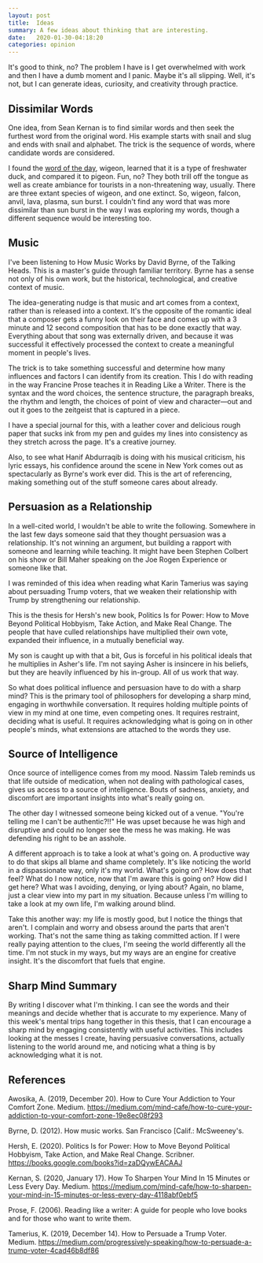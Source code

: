 ```yaml
---
layout: post
title:  Ideas
summary: A few ideas about thinking that are interesting.
date:   2020-01-30-04:18:20
categories: opinion
---
```


It's good to think, no? The problem I have is I get overwhelmed with work and then I have a dumb moment and I panic. Maybe it's all slipping. Well, it's not, but I can generate ideas, curiosity, and creativity through practice.

## Dissimilar Words

One idea, from Sean Kernan is to find similar words and then seek the furthest word from the original word. His example starts with snail and slug and ends with snail and alphabet. The trick is the sequence of words, where candidate words are considered.

I found the [word of the day](https://randomword.com/), wigeon, learned that it is a type of freshwater duck, and compared it to pigeon. Fun, no? They both trill off the tongue as well as create ambiance for tourists in a non-threatening way, usually. There are three extant species of wigeon, and one extinct. So, wigeon, falcon, anvil, lava, plasma, sun burst. I couldn't find any word that was more dissimilar than sun burst in the way I was exploring my words, though a different sequence would be interesting too.

## Music

I've been listening to How Music Works by David Byrne, of the Talking Heads. This is a master's guide through familiar territory. Byrne has a sense not only of his own work, but the historical, technological, and creative context of music.

The idea-generating nudge is that music and art comes from a context, rather than is released into a context. It's the opposite of the romantic ideal that a composer gets a funny look on their face and comes up with a 3 minute and 12 second composition that has to be done exactly that way. Everything about that song was externally driven, and because it was successful it effectively processed the context to create a meaningful moment in people's lives.

The trick is to take something successful and determine how many influences and factors I can identify from its creation. This I do with reading in the way Francine Prose teaches it in Reading Like a Writer. There is the syntax and the word choices, the sentence structure, the paragraph breaks, the rhythm and length, the choices of point of view and character—out and out it goes to the zeitgeist that is captured in a piece.

I have a special journal for this, with a leather cover and delicious rough paper that sucks ink from my pen and guides my lines into consistency as they stretch across the page. It's a creative journey.

Also, to see what Hanif Abdurraqib is doing with his musical criticism, his lyric essays, his confidence around the scene in New York comes out as spectacularly as Byrne's work ever did. This is the art of referencing, making something out of the stuff someone cares about already.

## Persuasion as a Relationship

In a well-cited world, I wouldn't be able to write the following. Somewhere in the last few days someone said that they thought persuasion was a relationship. It's not winning an argument, but building a rapport with someone and learning while teaching. It might have been Stephen Colbert on his show or Bill Maher speaking on the Joe Rogen Experience or someone like that.

I was reminded of this idea when reading what Karin Tamerius was saying about persuading Trump voters, that we weaken their relationship with Trump by strengthening our relationship.

This is the thesis for Hersh's new book, Politics Is for Power: How to Move Beyond Political Hobbyism, Take Action, and Make Real Change. The people that have culled relationships have multiplied their own vote, expanded their influence, in a mutually beneficial way.

My son is caught up with that a bit, Gus is forceful in his political ideals that he multiplies in Asher's life. I'm not saying Asher is insincere in his beliefs, but they are heavily influenced by his in-group. All of us work that way.

So what does political influence and persuasion have to do with a sharp mind? This is the primary tool of philosophers for developing a sharp mind, engaging in worthwhile conversation. It requires holding multiple points of view in my mind at one time, even competing ones. It requires restraint, deciding what is useful. It requires acknowledging what is going on in other people's minds, what extensions are attached to the words they use.

## Source of Intelligence

Once source of intelligence comes from my mood. Nassim Taleb reminds us that life outside of medication, when not dealing with pathological cases, gives us access to a source of intelligence. Bouts of sadness, anxiety, and discomfort are important insights into what's really going on.

The other day I witnessed someone being kicked out of a venue. "You're telling me I can't be authentic?!!" He was upset because he was high and disruptive and could no longer see the mess he was making. He was defending his right to be an asshole.

A different approach is to take a look at what's going on. A productive way to do that skips all blame and shame completely. It's like noticing the world in a dispassionate way, only it's my world. What's going on? How does that feel? What do I now notice, now that I'm aware this is going on? How did I get here? What was I avoiding, denying, or lying about? Again, no blame, just a clear view into my part in my situation. Because unless I'm willing to take a look at my own life, I'm walking around blind.

Take this another way: my life is mostly good, but I notice the things that aren't. I complain and worry and obsess around the parts that aren't working. That's not the same thing as taking committed action. If I were really paying attention to the clues, I'm seeing the world differently all the time. I'm not stuck in my ways, but my ways are an engine for creative insight. It's the discomfort that fuels that engine.

## Sharp Mind Summary

By writing I discover what I'm thinking. I can see the words and their meanings and decide whether that is accurate to my experience. Many of this week's mental trips hang together in this thesis, that I can encourage a sharp mind by engaging consistently with useful activities. This includes looking at the messes I create, having persuasive conversations, actually listening to the world around me, and noticing what a thing is by acknowledging what it is not.

## References

Awosika, A. (2019, December 20). How to Cure Your Addiction to Your Comfort Zone. Medium. https://medium.com/mind-cafe/how-to-cure-your-addiction-to-your-comfort-zone-19e8ec08f293

Byrne, D. (2012). How music works. San Francisco [Calif.: McSweeney's.

Hersh, E. (2020). Politics Is for Power: How to Move Beyond Political Hobbyism, Take Action, and Make Real Change. Scribner. https://books.google.com/books?id=zaDQywEACAAJ

Kernan, S. (2020, January 17). How To Sharpen Your Mind In 15 Minutes or Less Every Day. Medium. https://medium.com/mind-cafe/how-to-sharpen-your-mind-in-15-minutes-or-less-every-day-4118abf0ebf5

Prose, F. (2006). Reading like a writer: A guide for people who love books and for those who want to write them.

Tamerius, K. (2019, December 14). How to Persuade a Trump Voter. Medium. https://medium.com/progressively-speaking/how-to-persuade-a-trump-voter-4cad46b8df86
